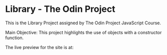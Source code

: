 # Library - The Odin Project

This is the Library Project assigned by The Odin Project JavaScript Course.

Main Objective: This project highlights the use of objects with a constructor function.

The live preview for the site is at: 